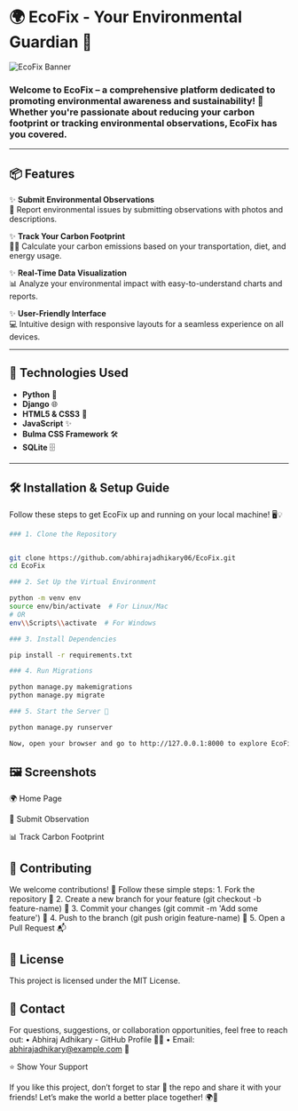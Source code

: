 # 🌍 EcoFix - Your Environmental Guardian 🌿


![EcoFix Banner](https://media.giphy.com/media/L8K62iTDkzGX6/giphy.gif)

### Welcome to **EcoFix** – a comprehensive platform dedicated to promoting environmental awareness and sustainability! 🚀 Whether you're passionate about reducing your carbon footprint or tracking environmental observations, EcoFix has you covered.

---

## 📦 Features

✨ **Submit Environmental Observations**  
📸 Report environmental issues by submitting observations with photos and descriptions.

✨ **Track Your Carbon Footprint**  
🚗🌱 Calculate your carbon emissions based on your transportation, diet, and energy usage.

✨ **Real-Time Data Visualization**  
📊 Analyze your environmental impact with easy-to-understand charts and reports.

✨ **User-Friendly Interface**  
💻 Intuitive design with responsive layouts for a seamless experience on all devices.

---

## 🚀 Technologies Used

- **Python** 🐍  
- **Django** 🌐  
- **HTML5 & CSS3** 🎨  
- **JavaScript** ✨  
- **Bulma CSS Framework** 🛠️  
- **SQLite** 🗄️  

---

## 🛠️ Installation & Setup Guide

Follow these steps to get EcoFix up and running on your local machine! 🖥️💡

```bash
### 1. Clone the Repository


git clone https://github.com/abhirajadhikary06/EcoFix.git
cd EcoFix

### 2. Set Up the Virtual Environment

python -m venv env
source env/bin/activate  # For Linux/Mac
# OR
env\\Scripts\\activate  # For Windows

### 3. Install Dependencies

pip install -r requirements.txt

### 4. Run Migrations

python manage.py makemigrations
python manage.py migrate

### 5. Start the Server 🚀

python manage.py runserver

Now, open your browser and go to http://127.0.0.1:8000 to explore EcoFix! 🌿

```


## 🖼️ Screenshots

🌍 Home Page

📸 Submit Observation

📊 Track Carbon Footprint

## 🤝 Contributing

We welcome contributions! 👐 Follow these simple steps:
	1.	Fork the repository 🍴
	2.	Create a new branch for your feature (git checkout -b feature-name) 🌱
	3.	Commit your changes (git commit -m 'Add some feature') 💾
	4.	Push to the branch (git push origin feature-name) 🚀
	5.	Open a Pull Request 📬

## 📜 License

This project is licensed under the MIT License.

## 💬 Contact

For questions, suggestions, or collaboration opportunities, feel free to reach out:
	•	Abhiraj Adhikary - GitHub Profile 👨‍💻
	•	Email: abhirajadhikary@example.com 📧

⭐ Show Your Support

If you like this project, don’t forget to star 🌟 the repo and share it with your friends! Let’s make the world a better place together! 🌍💚
